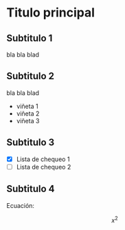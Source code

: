# Titulo principal

## Subtitulo 1


bla bla blad

## Subtitulo 2

bla bla blad

* viñeta 1
* viñeta 2
* viñeta 3

## Subtitulo 3

- [X] Lista de chequeo 1
- [ ] Lista de chequeo 2

## Subtitulo 4

Ecuación:

$$ x^2 $$
